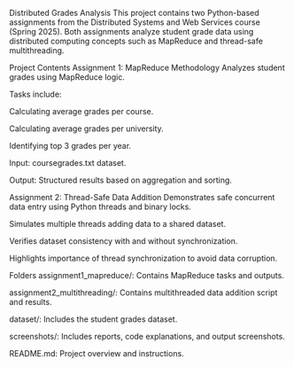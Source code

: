 Distributed Grades Analysis
This project contains two Python-based assignments from the Distributed Systems and Web Services course (Spring 2025). Both assignments analyze student grade data using distributed computing concepts such as MapReduce and thread-safe multithreading.

Project Contents
Assignment 1: MapReduce Methodology
Analyzes student grades using MapReduce logic.

Tasks include:

Calculating average grades per course.

Calculating average grades per university.

Identifying top 3 grades per year.

Input: coursegrades.txt dataset.

Output: Structured results based on aggregation and sorting.

Assignment 2: Thread-Safe Data Addition
Demonstrates safe concurrent data entry using Python threads and binary locks.

Simulates multiple threads adding data to a shared dataset.

Verifies dataset consistency with and without synchronization.

Highlights importance of thread synchronization to avoid data corruption.

Folders
assignment1_mapreduce/: Contains MapReduce tasks and outputs.

assignment2_multithreading/: Contains multithreaded data addition script and results.

dataset/: Includes the student grades dataset.

screenshots/: Includes reports, code explanations, and output screenshots.

README.md: Project overview and instructions.

